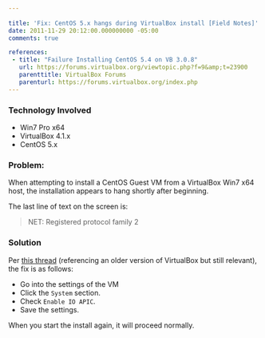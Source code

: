 ```yaml
---
 
title: 'Fix: CentOS 5.x hangs during VirtualBox install [Field Notes]'
date: 2011-11-29 20:12:00.000000000 -05:00
comments: true

references:
 - title: "Failure Installing CentOS 5.4 on VB 3.0.8"
   url: https://forums.virtualbox.org/viewtopic.php?f=9&amp;t=23900
   parenttitle: VirtualBox Forums
   parenturl: https://forums.virtualbox.org/index.php
---
```

### Technology Involved

* Win7 Pro x64
* VirtualBox 4.1.x
* CentOS 5.x

### Problem:

When attempting to install a CentOS Guest VM from a VirtualBox Win7 x64 host, the installation appears to hang shortly after beginning.

The last line of text on the screen is:
> NET: Registered protocol family 2

### Solution

Per [this thread] (referencing an older version of VirtualBox but still relevant), the fix is as follows:

* Go into the settings of the VM
* Click the `System` section.
* Check `Enable IO APIC`.
* Save the settings.

When you start the install again, it will proceed normally.

[this thread]: https://forums.virtualbox.org/viewtopic.php?f=9&amp;t=23900
